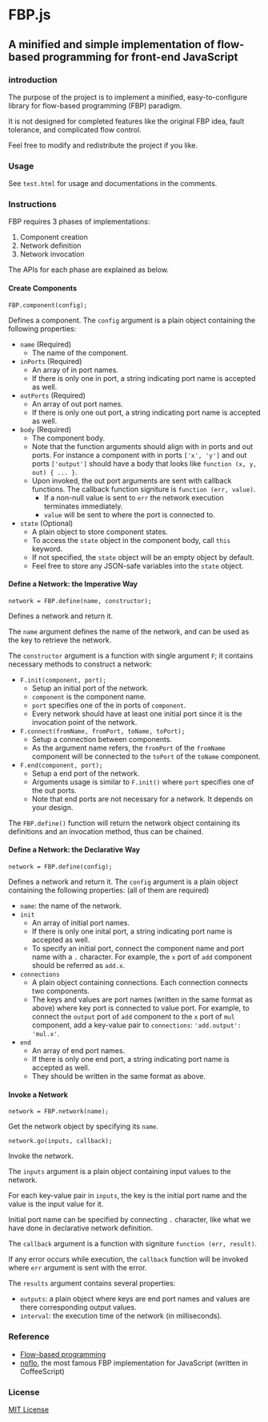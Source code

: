 FBP.js
======

A minified and simple implementation of flow-based programming for front-end JavaScript
---------------------------------------------------------------------------------------

### introduction

The purpose of the project is to implement a minified, easy-to-configure library for flow-based programming \(FBP\) paradigm.

It is not designed for completed features like the original FBP idea, fault tolerance, and complicated flow control.

Feel free to modify and redistribute the project if you like.

### Usage

See `test.html` for usage and documentations in the comments.

### Instructions

FBP requires 3 phases of implementations:

1. Component creation
2. Network definition
3. Network invocation

The APIs for each phase are explained as below.

#### Create Components

`FBP.component(config);`

Defines a component.
The `config` argument is a plain object containing the following properties:

* `name` \(Required\)
  * The name of the component.
* `inPorts` \(Required\)
  * An array of in port names.
  * If there is only one in port, a string indicating port name is accepted as well.
* `outPorts` \(Required\)
  * An array of out port names.
  * If there is only one out port, a string indicating port name is accepted as well.
* `body` \(Required\)
  * The component body.
  * Note that the function arguments should align with in ports and out ports. For instance a component with in ports `['x', 'y']` and out ports `['output']` should have a body that looks like `function (x, y, out) { ... }`.
  * Upon invoked, the out port arguments are sent with callback functions. The callback function signiture is `function (err, value)`.
    * If a non-null value is sent to `err` the network execution terminates immediately.
    * `value` will be sent to where the port is connected to.
* `state` \(Optional\)
  * A plain object to store component states.
  * To access the `state` object in the component body, call `this` keyword.
  * If not specified, the `state` object will be an empty object by default.
  * Feel free to store any JSON-safe variables into the `state` object.

#### Define a Network: the Imperative Way

`network = FBP.define(name, constructor);`

Defines a network and return it.

The `name` argument defines the name of the network, and can be used as the key to retrieve the network.

The `constructor` argument is a function with single argument `F`; it contains necessary methods to construct a network:

* `F.init(component, port);`
  * Setup an initial port of the network.
  * `component` is the component name.
  * `port` specifies one of the in ports of `component`.
  * Every network should have at least one initial port since it is the invocation point of the network.
* `F.connect(fromName, fromPort, toName, toPort);`
  * Setup a connection between components.
  * As the argument name refers, the `fromPort` of the `fromName` component will be connected to the `toPort` of the `toName` component.
* `F.end(component, port);`
  * Setup a end port of the network.
  * Arguments usage is similar to `F.init()` where `port` specifies one of the out ports.
  * Note that end ports are not necessary for a network. It depends on your design.

The `FBP.define()` function will return the network object containing its definitions and an invocation method, thus can be chained.

#### Define a Network: the Declarative Way

`network = FBP.define(config);`

Defines a network and return it.
The `config` argument is a plain object containing the following properties: \(all of them are required\)

* `name`: the name of the network.
* `init`
  * An array of initial port names.
  * If there is only one inital port, a string indicating port name is accepted as well.
  * To specify an initial port, connect the component name and port name with a `.` character.
  For example, the `x` port of `add` component should be referred as `add.x`.
* `connections`
  * A plain object containing connections. Each connection connects two components.
  * The keys and values are port names \(written in the same format as above\) where key port is connected to value port.
  For example, to connect the `output` port of `add` component to the `x` port of `mul` component, add a key-value pair to `connections`: `'add.output': 'mul.x'`.
* `end`
  * An array of end port names.
  * If there is only one end port, a string indicating port name is accepted as well.
  * They should be written in the same format as above.

#### Invoke a Network

`network = FBP.network(name);`

Get the network object by specifying its `name`.

`network.go(inputs, callback);`

Invoke the network.

The `inputs` argument is a plain object containing input values to the network.

For each key-value pair in `inputs`, the key is the initial port name and the value is the input value for it.

Initial port name can be specified by connecting `.` character, like what we have done in declarative network definition.

The `callback` argument is a function with signiture `function (err, result)`.

If any error occurs while execution, the `callback` function will be invoked where `err` argument is sent with the error.

The `results` argument contains several properties:
* `outputs`: a plain object where keys are end port names and values are there corresponding output values.
* `interval`: the execution time of the network \(in milliseconds\).

### Reference

* [Flow-based programming](http://en.wikipedia.org/wiki/Flow-based_programming)
* [noflo](http://noflojs.org), the most famous FBP implementation for JavaScript \(written in CoffeeScript\)

### License

[MIT License](http://opensource.org/licenses/MIT)
